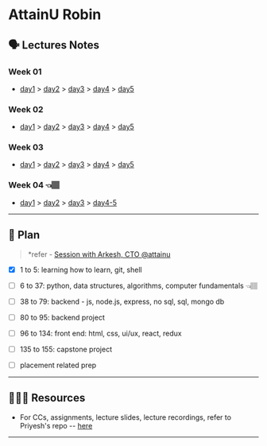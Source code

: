 # AttainU Robin

## 🗣 Lectures Notes

### Week 01

- [day1](https://www.evernote.com/l/Abo2iOQ1ArSvlkbB3oYs4iK2AE7J11538UU) > [day2](https://www.evernote.com/l/AboQFHrj3c5C3OC771S3kTmY1fxN4MStlI0) > [day3](https://www.evernote.com/l/Abp_67qfL9dOg6K--hJ40DMZeLhLhR8BTW0) > [day4](https://www.evernote.com/l/Abp-cXwfUiFgf1dmyHGPL8HOGah6OWGZZSA) > [day5](https://www.evernote.com/l/AbqDvkH1-Fj7L8G-ToU9S7LIX-fXLuJnqK8)

### Week 02

- [day1](https://www.evernote.com/l/AbqbqYY8gFBFWljgrKMNvy1FL7QzGDXWdZA) > [day2](https://www.evernote.com/l/AbpbQwU2uGFFoZxPIa9pgfYeJFIJUeexN0o) > [day3](https://drive.google.com/open?id=1gRtettH89y6mepohtzvfbIsjWdc8rX-p) > [day4](https://github.com/rahul-choudhary-au7/au7-lecture-notes/blob/master/week02/lecture%209.md) > [day5](https://github.com/rahul-choudhary-au7/au7-lecture-notes/blob/master/week02/lecture10.md)

### Week 03

 - [day1](https://github.com/rahul-choudhary-au7/au7-lecture-notes/blob/master/week03/day1.md) > [day2](https://github.com/rahul-choudhary-au7/au7-lecture-notes/blob/master/week03/day2.md) > [day3](https://github.com/rahul-choudhary-au7/au7-lecture-notes/blob/master/week03/day3.ipynb) > [day4](https://github.com/rahul-choudhary-au7/au7-lecture-notes/blob/master/week03/day4.ipynb) > [day5](https://github.com/rahul-choudhary-au7/au7-lecture-notes/blob/master/week03/day4.ipynb)

### Week 04 👈🏽

- [day1](https://github.com/rahul-choudhary-au7/au7-lecture-notes/blob/master/week04/day1.ipynb) > [day2](https://github.com/rahul-choudhary-au7/au7-lecture-notes/blob/master/week04/day2.ipynb) > [day3](https://github.com/rahul-choudhary-au7/au7-lecture-notes/blob/master/week04/day3.ipynb) > [day4-5](https://github.com/rahul-choudhary-au7/au7-lecture-notes/blob/master/week04/day4-5.ipynb)

***

## 🎯 Plan
> *refer - [Session with Arkesh, CTO @attainu](https://www.evernote.com/l/AboxkzVPUx0RfxO4tk4_go1VHgzmMv7uW78)

- [x] 1 to 5: learning how to learn, git, shell 

- [ ] 6 to 37: python, data structures, algorithms, computer fundamentals 👈🏽

- [ ] 38 to 79: backend - js, node.js, express, no sql, sql, mongo db

- [ ] 80 to 95: backend project

- [ ] 96 to 134: front end: html, css, ui/ux, react, redux

- [ ] 135 to 155: capstone project

- [ ] placement related prep 
 

***

## 👨🏻‍💻 Resources
- For CCs, assignments, lecture slides, lecture recordings, refer to Priyesh's repo -- [here](https://github.com/never2average/AttainU-CCs)

***
